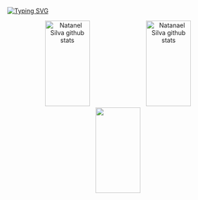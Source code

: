 [![Typing SVG](https://readme-typing-svg.herokuapp.com/?color=00bfbf&size=35&center=true&vCenter=true&width=1000&lines=HELLO,+MY+NAME+is+Natanel+Silva;I'm+26+years+old;I+am+from+Gravataí,+RS;Be+Welcome!+:%29)](https://git.io/typing-svg)

<div align="center">  
  <img width="45%" height="195px" src="https://github-readme-stats.vercel.app/api?username=NatanSiilva&show_icons=true&count_private=true&hide_border=true&title_color=00bfbf&icon_color=582270&text_color=c9d1d9&bg_color=0d1117" alt="Natanel Silva github stats" /> 
  <img width="45%" height="195px" src="https://github-readme-stats.vercel.app/api?username=NatanSiilva&custom_title=Natanel's+GitHub+stats&show_icons=true&count_private=true&hide_border=true&title_color=00bfbf&icon_color=582270&text_color=c9d1d9&bg_color=0d1117" alt="Natanael Silva github stats" /> 
  <img width="45%" height="195px" src="https://github-readme-stats.vercel.app/api/top-langs/?username=NatanSiilva&layout=compact&hide_border=true&title_color=00bfbf&text_color=00bfbf&bg_color=0d1117" />
</div>

